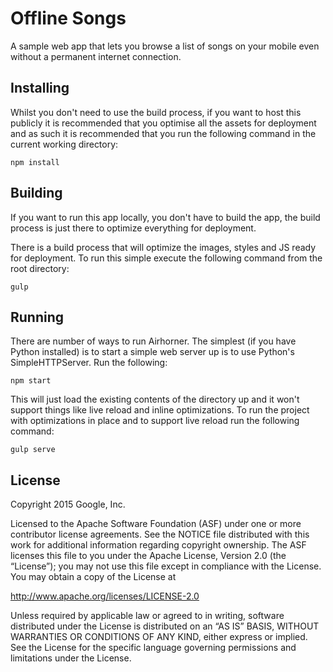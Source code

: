 # Offline Songs

A sample web app that lets you browse a list of songs on your mobile even without a permanent internet connection.

## Installing

Whilst you don't need to use the build process, if you want to host this publicly it is recommended
that you optimise all the assets for deployment and as such it is recommended that you run the
following command in the current working directory:

    npm install

## Building

If you want to run this app locally, you don't have to build the app, the build process is just there
to optimize everything for deployment.

There is a build process that will optimize the images, styles and JS ready for deployment.  To run this
simple execute the following command from the root directory:

    gulp

## Running

There are number of ways to run Airhorner.  The simplest (if you have Python installed) is to
start a simple web server up is to use Python's SimpleHTTPServer.  Run the following:

    npm start

This will just load the existing contents of the directory up and it won't support things like live
reload and inline optimizations.  To run the project with optimizations in place and to support live reload
run the following command:

    gulp serve

## License

Copyright 2015 Google, Inc.

Licensed to the Apache Software Foundation (ASF) under one or more contributor license agreements. See the NOTICE file distributed with this work for additional information regarding copyright ownership. The ASF licenses this file to you under the Apache License, Version 2.0 (the “License”); you may not use this file except in compliance with the License. You may obtain a copy of the License at

http://www.apache.org/licenses/LICENSE-2.0

Unless required by applicable law or agreed to in writing, software distributed under the License is distributed on an “AS IS” BASIS, WITHOUT WARRANTIES OR CONDITIONS OF ANY KIND, either express or implied. See the License for the specific language governing permissions and limitations under the License.
